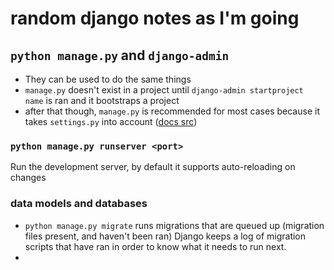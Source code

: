 # random django notes as I'm going
## `python manage.py` and `django-admin`
- They can be used to do the same things
- `manage.py` doesn't exist in a project until `django-admin startproject name` is ran and it bootstraps a project 
- after that though, `manage.py` is recommended for most cases because it takes `settings.py` into account ([docs src](https://docs.djangoproject.com/en/5.0/ref/django-admin/#django-admin-and-manage-py))

### `python manage.py runserver <port>`
Run the development server, by default it supports auto-reloading on changes

### data models and databases
- `python manage.py migrate` runs migrations that are queued up (migration files present, and haven't been ran)
Django keeps a log of migration scripts that have ran in order to know what it needs to run next.
- 

